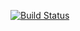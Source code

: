 [![Build Status](https://travis-ci.com/gabloe/gabloe.github.io.svg?branch=source)](https://travis-ci.com/gabloe/gabloe.github.io)
